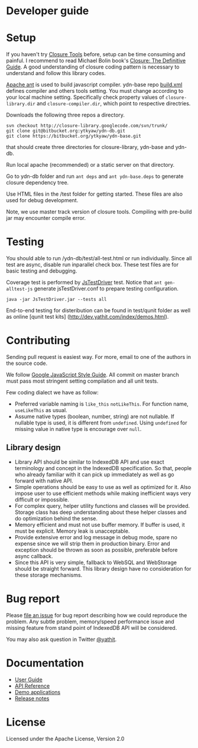 # Developer guide #


# Setup #

If you haven't try [Closure Tools](https://developers.google.com/closure/) before,
setup can be time consuming and painful. I recommend to read
Michael Bolin book's [Closure: The Definitive Guide](http://shop.oreilly.com/product/0636920001416.do).
A good understanding of closure coding pattern is necessary to understand and
follow this library codes.

[Apache ant](http://ant.apache.org/) is used to build javascript compiler. ydn-base repo
[build.xml](https://bitbucket.org/ytkyaw/ydn-base/raw/master/build.xml) defines compiler
and others tools setting. You must change according to your local machine setting.
Specifically check property values of `closure-library.dir` and `closure-compiler.dir`, which
point to respective directries.

Downloads the following three repos a directory.

    svn checkout http://closure-library.googlecode.com/svn/trunk/
    git clone git@bitbucket.org:ytkyaw/ydn-db.git
    git clone https://bitbucket.org/ytkyaw/ydn-base.git

that should create three directories for closure-library, ydn-base and ydn-db.

Run local apache (recommended) or a static server on that directory.

Go to ydn-db folder and run `ant deps` and `ant ydn-base.deps` to generate closure dependency tree.

Use HTML files in the /test folder for getting started. These files are also
used for debug development.

Note, we use master track version of closure tools. Compiling with pre-build jar
may encounter compile error.


# Testing #

You should able to run /ydn-db/test/all-test.html or run individually.
Since all test are async, disable run inparallel check box.
These test files are for basic testing and debugging.

Coverage test is performed by [JsTestDriver](http://code.google.com/p/js-test-driver/)
test. Notice that `ant gen-alltest-js` generate jsTestDriver.conf to prepare testing
configuration.

    java -jar JsTestDriver.jar --tests all

End-to-end testing for disteribution can be found in test/qunit folder as well
 as online [qunit test kits] (http://dev.yathit.com/index/demos.html).


# Contributing #

Sending pull request is easiest way. For more, email to one of the authors in
the source code.

We follow [Google JavaScript Style Guide](http://google-styleguide.googlecode.com/svn/trunk/javascriptguide.xml).
All commit on master branch must pass most stringent setting compilation and all unit tests.

Few coding dialect we have as follow:

* Preferred variable naming is `like_this` `notLikeThis`. For function name, `useLikeThis` as usual.
* Assume native types (boolean, number, string) are not nullable. If nullable type is used,
it is different from `undefined`. Using `undefined` for missing value in native type
is encourage over `null`.


## Library design ##

* Library API should be similar to IndexedDB API and use exact
terminology and concept in the IndexedDB specification. So that, people
 who already familiar with it can pick up immediately as well as go forward
 with native API.
* Simple operations should be easy to use as well as optimized for it.
Also impose user to use efficient
methods while making inefficient ways very difficult or impossible.
* For complex query, helper utility functions and classes will be provided.
Storage class has deep understanding about these helper classes and do
optimization behind the sense.
* Memory efficient and must not use buffer memory. If buffer is used, it must
 be explicit. Memory leak is unacceptable.
* Provide extensive error and log message in debug mode, spare no expense since
 we will strip them in production binary. Error and exception should be
thrown as soon as possible, preferable before async callback.
* Since this API is very simple, fallback to WebSQL and WebStorage should
be straight forward. This library design have no consideration for these
storage mechanisms.


# Bug report #

Please [file an issue](https://bitbucket.org/ytkyaw/ydn-db/issues/new) for bug
report describing how we could reproduce the problem. Any subtle problem,
memory/speed performance issue and missing feature from stand point of IndexedDB
API will be considered.

You may also ask question in Twitter [@yathit](https://twitter.com/yathit).


# Documentation #

* [User Guide](http://dev.yathit.com/ydn-db/getting-started.html)
* [API Reference](http://dev.yathit.com/api-reference/ydn-db/storage.html)
* [Demo applications](http://dev.yathit.com/index/demos.html)
* [Release notes](https://bitbucket.org/ytkyaw/ydn-db/wiki/Release_notes)


# License #
Licensed under the Apache License, Version 2.0